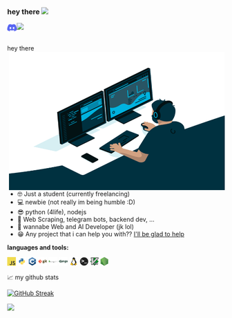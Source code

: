 ### hey there <img src="https://media.giphy.com/media/hvRJCLFzcasrR4ia7z/giphy.gif" width="25px">
<a href="https://discord.com/users/829233436657057802">
  <img align="left" alt="Abhishek's Discord" width="22px" src="https://raw.githubusercontent.com/8harifi/8harifi/main/assets/discord.svg" />
</a>

![](https://visitor-badge.glitch.me/badge?page_id=8harifi.8harifi)

<br />
hey there

  <img align="right" alt="GIF" src="https://raw.githubusercontent.com/8harifi/8harifi/main/assets/coding.gif" width="500" height="320" />


- 🤓 Just a student (currently freelancing)
- ‍💻 newbie (not really im being humble :D)
- 😎 python (4life), nodejs
- 💪 Web Scraping, telegram bots, backend dev, ...
- 🤖 wannabe Web and AI Developer (jk lol)
- 😁 Any project that i can help you with?? [I'll be glad to help](mailto:8harifi@gmail.com)


**languages and tools:**  

<code><img height="20" src="https://raw.githubusercontent.com/github/explore/80688e429a7d4ef2fca1e82350fe8e3517d3494d/topics/javascript/javascript.png"></code>
<code><img height="20" src="https://raw.githubusercontent.com/github/explore/80688e429a7d4ef2fca1e82350fe8e3517d3494d/topics/python/python.png"></code>
<code><img height="20" src="https://raw.githubusercontent.com/github/explore/180320cffc25f4ed1bbdfd33d4db3a66eeeeb358/topics/cpp/cpp.png"></code>
<code><img height="20" src="https://raw.githubusercontent.com/github/explore/80688e429a7d4ef2fca1e82350fe8e3517d3494d/topics/git/git.png"></code>
<code><img height="20" src="https://raw.githubusercontent.com/github/explore/80688e429a7d4ef2fca1e82350fe8e3517d3494d/topics/mongodb/mongodb.png"></code>
<code><img height="20" src="https://raw.githubusercontent.com/github/explore/80688e429a7d4ef2fca1e82350fe8e3517d3494d/topics/django/django.png"></code>
<code><img height="20" src="https://raw.githubusercontent.com/github/explore/80688e429a7d4ef2fca1e82350fe8e3517d3494d/topics/linux/linux.png"></code>
<code><img height="20" src="https://raw.githubusercontent.com/github/explore/80688e429a7d4ef2fca1e82350fe8e3517d3494d/topics/terminal/terminal.png"></code>
<code><img height="20" src="https://raw.githubusercontent.com/github/explore/80688e429a7d4ef2fca1e82350fe8e3517d3494d/topics/vim/vim.png"></code>
<code><img height="20" src="https://raw.githubusercontent.com/github/explore/80688e429a7d4ef2fca1e82350fe8e3517d3494d/topics/nodejs/nodejs.png"></code>

📈 my github stats

<a href="https://git.io/streak-stats"><img src="https://streak-stats.demolab.com?user=8harifi&theme=dark&border_radius=15&mode=weekly&card_width=420" alt="GitHub Streak" /></a>

<a href="https://github.com/8harifi/8harifi">
  <img align="center" src="https://github-readme-stats.vercel.app/api/top-langs/?username=8harifi&layout=compact&card_width=250&hide_border=true&title_color=58a6ff&bg_color=0d1117&text_color=bdd1cd" />
</a>



